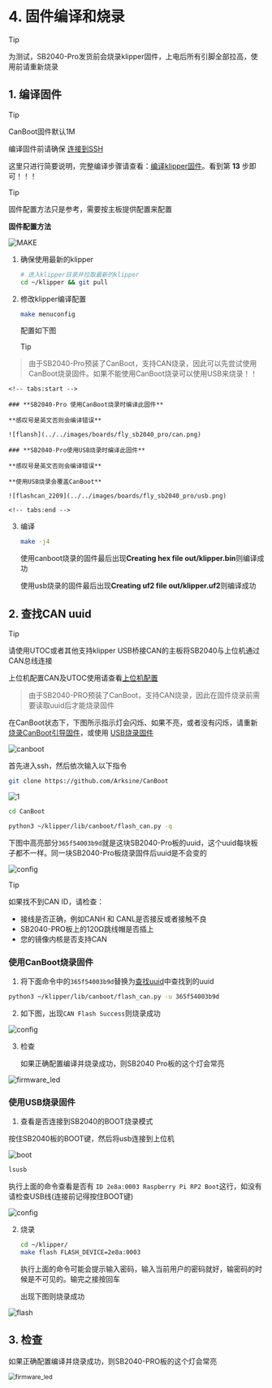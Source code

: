 # 4. 固件编译和烧录

> [!TIP]
> 为测试，SB2040-Pro发货前会烧录klipper固件，上电后所有引脚全部拉高，使用前请重新烧录

## 1. 编译固件

> [!TIP]
> CanBoot固件默认1M

编译固件前请确保 [连接到SSH](/board/fly_pi/FLY_π_description5 "点击即可跳转")

这里只进行简要说明，完整编译步骤请查看：[编译klipper固件](/board/fly_super8/firmware?id=_1-编译klipper固件 "点击即可跳转")。看到第 **13** 步即可！！！

> [!TIP]
> 固件配置方法只是参考，需要按主板提供配置来配置

**固件配置方法**

![MAKE](../../images/adv/make.gif)

1. 确保使用最新的klipper

    ```bash
    # 进入klipper目录并拉取最新的klipper
    cd ~/klipper && git pull
    ```

2. 修改klipper编译配置

   ```bash
   make menuconfig
   ```

   配置如下图

   > [!TIP]
> 由于SB2040-Pro预装了CanBoot，支持CAN烧录，因此可以先尝试使用CanBoot烧录固件。如果不能使用CanBoot烧录可以使用USB来烧录！！

    <!-- tabs:start -->
    
    ### **SB2040-Pro 使用CanBoot烧录时编译此固件**
    
    **感叹号是英文否则会编译错误**
    
    ![flansh](../../images/boards/fly_sb2040_pro/can.png)
    
    ### **SB2040-Pro使用USB烧录时编译此固件**
    
    **感叹号是英文否则会编译错误**
    
    **使用USB烧录会覆盖CanBoot**
    
    ![flashcan_2209](../../images/boards/fly_sb2040_pro/usb.png)
    
    <!-- tabs:end -->

3. 编译

    ```bash
    make -j4
    ```

     使用canboot烧录的固件最后出现**Creating hex file out/klipper.bin**则编译成功
    
     使用usb烧录的固件最后出现**Creating uf2 file out/klipper.uf2**则编译成功
    
    
    

## 2. 查找CAN uuid

> [!TIP]
> 请使用UTOC或者其他支持klipper USB桥接CAN的主板将SB2040与上位机通过CAN总线连接

上位机配置CAN及UTOC使用请查看[上位机配置](/board/fly_sb2040/piconfig "点击即可跳转")

> 由于SB2040-PRO预装了CanBoot，支持CAN烧录，因此在固件烧录前需要读取uuid后才能烧录固件

在CanBoot状态下，下图所示指示灯会闪烁、如果不亮，或者没有闪烁，请重新 [烧录CanBoot引导固件](/advanced/canboot "点击即可跳转")，或使用 [USB烧录固件](/board/fly_sb2040_pro/flash?id=_43-使用usb烧录固件 "点击即可跳转")

![canboot](../../images/boards/fly_sb2040_pro/canboot.png)

首先进入ssh，然后依次输入以下指令

```bash
git clone https://github.com/Arksine/CanBoot
```

![1](../../images/boards/fly_sht_v2/1.png)

```bash
cd CanBoot
```

```bash
python3 ~/klipper/lib/canboot/flash_can.py -q
```

下图中高亮部分``365f54003b9d``就是这块SB2040-Pro板的uuid，这个uuid每块板子都不一样。同一块SB2040-Pro板烧录固件后uuid是不会变的

![config](../../images/boards/fly_sht_v2/uuid.png ":no-zooom")

> [!TIP]
> 如果找不到CAN ID，请检查：

* 接线是否正确，例如CANH 和 CANL是否接反或者接触不良
* SB2040-PRO板上的120Ω跳线帽是否插上
* 您的镜像内核是否支持CAN

<!-- tabs:start -->

### **使用CanBoot烧录固件**

1. 将下面命令中的``365f54003b9d``替换为[查找uuid](#_2-查找uuid "点击即可跳转")中查找到的uuid

```bash
python3 ~/klipper/lib/canboot/flash_can.py -u 365f54003b9d
```

2. 如下图，出现``CAN Flash Success``则烧录成功

![config](../../images/boards/fly_sht_v2/flash.png ":no-zooom")

3. 检查

   如果正确配置编译并烧录成功，则SB2040 Pro板的这个灯会常亮

![firmware_led](../../images/boards/fly_sb2040_pro/firmware_led.png)

### **使用USB烧录固件**

1. 查看是否连接到SB2040的BOOT烧录模式

按住SB2040板的BOOT键，然后将usb连接到上位机

![boot](../../images/boards/fly_sb2040/boot.png)

```bash
lsusb
```

执行上面的命令查看是否有 ``ID 2e8a:0003 Raspberry Pi RP2 Boot``这行，如没有请检查USB线(连接前记得按住BOOT键)

![config](../../images/boards/fly_sb2040/lsusb.png ":no-zooom")

2. 烧录
   
    ```bash
    cd ~/klipper/
    make flash FLASH_DEVICE=2e8a:0003
    ```
    
   执行上面的命令可能会提示输入密码，输入当前用户的密码就好，输密码的时候是不可见的。输完之接按回车
   
   出现下图则烧录成功

![flash](../../images/boards/fly_sb2040/flash.png ":no-zooom")

<!-- tabs:end -->



## 3. 检查

如果正确配置编译并烧录成功，则SB2040-PRO板的这个灯会常亮

<img src="../../images/boards/fly_sb2040/firmware_led.png" alt="firmware_led" style="zoom:85%;" />